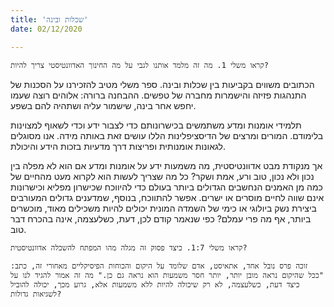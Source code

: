 ```yaml
---
title: 'שכלות ובינה'
date: 02/12/2020

---
```


`קראו משלי 1. מה זה מלמד אותנו לגבי על מה החינוך האדוונטיסטי צריך להיות?`

הכתובים משווים בקביעות בין שכלות ובינה. ספר משלי מטיב להזכירנו על הסכנות של התנהגות פזיזה והישמרות מחברה של טפשים. ההבחנה ברורה: אלוהים רוצה שעמו יחפש אחר בינה, שישמור עליה ושתהיה להם בשפע.

תלמידי אומנות ומדע משתמשים בכישרונותם כדי לצבור ידע וכדי לשאוף למצוינות בלימודם. המורים ומרצים של הדיסציפלינות הללו עושים זאת באותה מידה. אנו מסוגלים לגאונות אומנותית ופריצות דרך מדעיות בזכות הידע והיכולת.

אך מנקודת מבט אדוונטיסטית, מה משמעות ידע על אומנות ומדע אם הוא לא מפלה בין נכון ולא נכון, טוב ורע, אמת ושקר? כל מה שצריך לעשות הוא לקרוא מעט מהחיים של כמה מן האמנים הנחשבים הגדולים ביותר בעולם כדי להיווכח שכישרון מפליא וכישרונות אינם שווה לחיים מוסרים או ישרים. אפשר להתווכח, בנוסף, שמדענים גדולים המעורבים ביצירת נשק ביולוגי או כימי של השמדה המונית יכולים להיות משכילים מאוד, מוכשרים ביותר, אף מה פרי עמלם? כפי שנאמר קודם לכן, דעת, כשלעצמה, אינה בהכרח דבר טוב.

`קראו משלי 1:7. כיצד פסוק זה מגלה מהו המפתח להשכלה אדוונטיסטית?`

`זוכה פרס נובל אחד, אתאיסט, אדם שלומד על היקום והכוחות הפיסיקליים מאחורי זה, כתב: "ככל שהיקום נראה מובן יותר, יותר חסר משמעות הוא נראה גם כן." מה זה אמור להגיד לנו על כיצד דעת, כשלעצמה, לא רק שיכולה להיות ללא משמעות אלא, גרוע מכך, יכולה להוביל לשגיאות גדולות?`